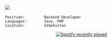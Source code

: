 ## ![](https://komarev.com/ghpvc/?username=AlibekIsomov&color=blueviolet&style=flat-square)

```
Position:         Backend Developer
Languages:        Java, PHP
Location:         Uzbekistan
```

<div align="center">
  <a href="https://open.spotify.com/user/31wwuckzj76g3622sy7vpve7qnou?si=83abab9abee64fe9">
    <img src="https://spotify-recently-played-readme.vercel.app/api?user=31wwuckzj76g3622sy7vpve7qnou&width=750&count=4&unique=true" alt="Spotify recently played"  />
  </a>
</div>

